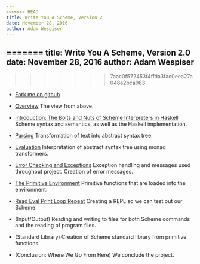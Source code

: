 ```yaml
---
<<<<<<< HEAD
title: Write You A Scheme, Version 2
date: November 28, 2016
author: Adam Wespiser
---
```

=======
title: Write You A Scheme, Version 2.0
date: November 28, 2016
author: Adam Wespiser
---

>>>>>>> 7aac0f572453f4ffda3fac0eea27a048a2bca983

* [Fork me on github](https://github.com/write-you-a-scheme-v2/scheme)    

* [Overview](../wyas/00_overview.html) The view from above.     
* [Introduction: The Bolts and Nuts of Scheme Interpreters in Haskell](../wyas/01_introduction.html)  Scheme syntax and semantics, as well as the Haskell implementation.    
* [Parsing](../wyas/02_parsing.html) Transformation of text into abstract syntax tree.    
* [Evaluation](../wyas/03_evaluation.html) Interpretation of abstract syntax tree using monad transformers.       
* [Error Checking and Exceptions](../wyas/04_errors.html) Exception handling and messages used throughout project. Creation of error messages.    
* [The Primitive Environment](../wyas/05_primitives.html) Primitive functions that are loaded into the environment.    
* [Read Eval Print Loop Repeat](../wyas/06_repl.html) Creating a REPL so we can
  test out our Scheme.    
* (Input/Output) Reading and writing to files for both Scheme commands and the reading of program files.    
* (Standard Library) Creation of Scheme standard library from primitive functions.    
* (Conclusion: Where We Go From Here) We conclude the project.  
